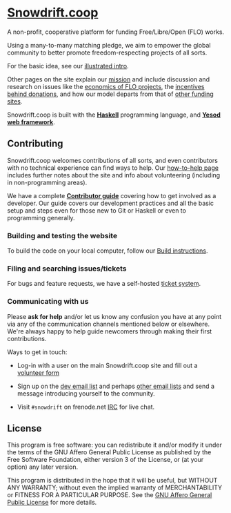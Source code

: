 # [Snowdrift.coop]

A non-profit, cooperative platform for funding Free/Libre/Open (FLO) works.

Using a many-to-many matching pledge, we aim to empower the global
community to better promote freedom-respecting projects of all sorts.

For the basic idea, see our [illustrated intro].

Other pages on the site explain our [mission] and include discussion and
research on issues like the [economics of FLO projects], the [incentives
behind donations], and how our model departs from that of [other funding
sites].

Snowdrift.coop is built with the **[Haskell]** programming language, and
**[Yesod web framework]**.

## Contributing

Snowdrift.coop welcomes contributions of all sorts, and even contributors with
no technical experience can find ways to help. Our [how-to-help page] includes
further notes about the site and info about volunteering (including in
non-programming areas).

We have a complete **[Contributor guide]** covering how to get involved as a
developer. Our guide covers our development practices and all the basic setup
and steps even for those new to Git or Haskell or even to programming generally.

### Building and testing the website

To build the code on your local computer, follow our [Build instructions].

### Filing and searching issues/tickets

For bugs and feature requests, we have a self-hosted [ticket system].

### Communicating with us

Please **ask for help** and/or let us know any confusion you have at any point
via any of the communication channels mentioned below or elsewhere. We're always
happy to help guide newcomers through making their first contributions.

Ways to get in touch:

* Log-in with a user on the main Snowdrift.coop site and fill out a
  [volunteer form](https://snowdrift.coop/p/snowdrift/volunteer)

* Sign up on the
  [dev email list](https://lists.snowdrift.coop/mailman/listinfo/dev)
  and perhaps
  [other email lists](https://lists.snowdrift.coop/)
  and send a message introducing yourself to the community.

* Visit `#snowdrift` on frenode.net
  [IRC](https://snowdrift.coop/p/snowdrift/w/en/irc)
  for live chat.

License
-------

This program is free software: you can redistribute it and/or modify
it under the terms of the GNU Affero General Public License as published by
the Free Software Foundation, either version 3 of the License, or
(at your option) any later version.

This program is distributed in the hope that it will be useful,
but WITHOUT ANY WARRANTY; without even the implied warranty of
MERCHANTABILITY or FITNESS FOR A PARTICULAR PURPOSE. See the
[GNU Affero General Public License](LICENSE.md) for more details.

[Contributor guide]: CONTRIBUTING.md
[Build instructions]: BUILD.md
[economics of FLO projects]: https://snowdrift.coop/p/snowdrift/w/en/economics
[Haskell]: https://www.haskell.org/
[how-to-help page]: https://snowdrift.coop/p/snowdrift/w/how-to-help
[illustrated intro]: https://snowdrift.coop/p/snowdrift/w/en/intro
[incentives behind donations]: https://snowdrift.coop/p/snowdrift/w/en/psychology
[mission]: https://snowdrift.coop/p/snowdrift/w/en/mission
[other funding sites]: https://snowdrift.coop/p/snowdrift/w/en/othercrowdfunding
[Snowdrift.coop]: https://snowdrift.coop
[ticket system]: http://snowdrift.coop/p/snowdrift/t
[Yesod web framework]: http://www.yesodweb.com/
